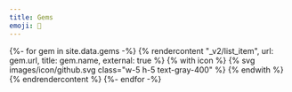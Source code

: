 ```yaml
---
title: Gems
emoji: 💎
---
```

{%- for gem in site.data.gems -%}
  {% rendercontent "_v2/list_item", url: gem.url, title: gem.name, external: true %}
    {% with icon %}
      {% svg images/icon/github.svg class="w-5 h-5 text-gray-400" %}
    {% endwith %}
  {% endrendercontent %}
{%- endfor -%}
